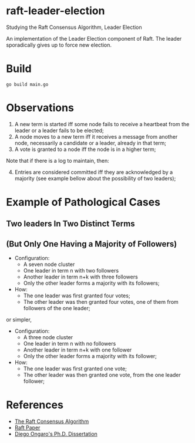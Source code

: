 # raft-leader-election

Studying the Raft Consensus Algorithm, Leader Election

An implementation of the Leader Election component of Raft. The leader sporadically gives up to force new election.

# Build

`go build main.go`

# Observations

1. A new term is started iff some node fails to receive a heartbeat from the leader or a leader fails to be elected;
2. A node moves to a new term iff it receives a message from another node, necessarily a candidate or a leader, already in that term;
3. A vote is granted to a node iff the node is in a higher term;

Note that if there is a log to maintain, then:

4. Entries are considered committed iff they are acknowledged by a majority (see example bellow about the possibility of two leaders);

# Example of Pathological Cases

## Two leaders In Two Distinct Terms
## (But Only One Having a Majority of Followers)

- Configuration:
  - A seven node cluster
  - One leader in term n with two followers
  - Another leader in term n+k with three followers
  - Only the other leader forms a majority with its followers;
- How:
  - The one leader was first granted four votes;
  - The other leader was then granted four votes, one of them from followers of the one leader;

or simpler,

- Configuration:
  - A three node cluster
  - One leader in term n with no followers
  - Another leader in term n+k with one follower
  - Only the other leader forms a majority with its follower;
- How:
  - The one leader was first granted one vote;
  - The other leader was then granted one vote, from the one leader follower;

# References

- [The Raft Consensus Algorithm](https://raft.github.io/)
- [Raft Paper](http://ramcloud.stanford.edu/raft.pdf)
- [Diego Ongaro's Ph.D. Dissertation](https://github.com/ongardie/dissertation#readme)
